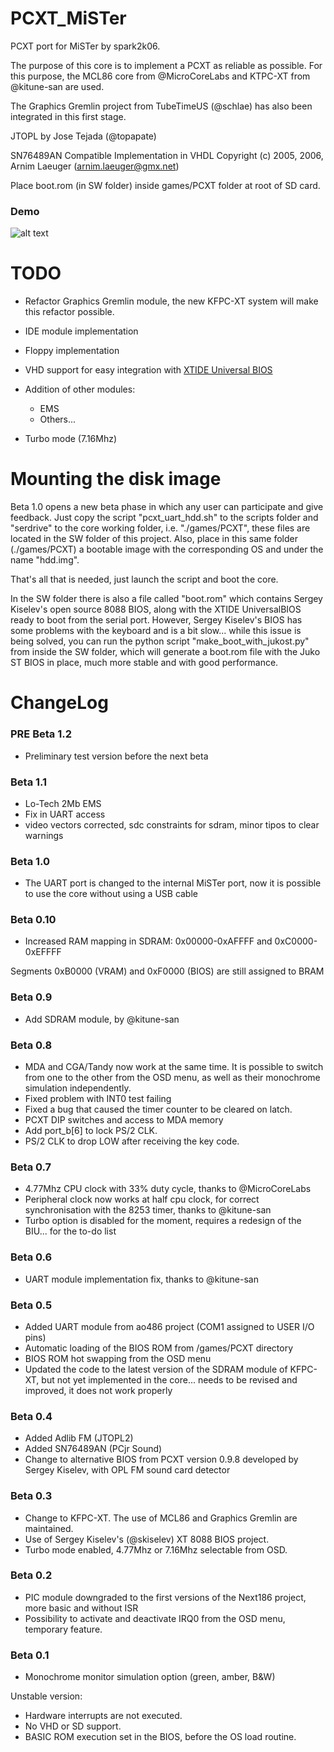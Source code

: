 # PCXT_MiSTer
PCXT port for MiSTer by spark2k06.

The purpose of this core is to implement a PCXT as reliable as possible. For this purpose, the MCL86 core from @MicroCoreLabs and KTPC-XT from @kitune-san are used.

The Graphics Gremlin project from TubeTimeUS (@schlae) has also been integrated in this first stage.

JTOPL by Jose Tejada (@topapate)

SN76489AN Compatible Implementation in VHDL Copyright (c) 2005, 2006, Arnim Laeuger (arnim.laeuger@gmx.net)

Place boot.rom (in SW folder) inside games/PCXT folder at root of SD card.

### Demo

![alt text](/demo/MiSTer_PCXT.gif "MiSTer PCXT")

# TODO

* Refactor Graphics Gremlin module, the new KFPC-XT system will make this refactor possible.
* IDE module implementation
* Floppy implementation
* VHD support for easy integration with [XTIDE Universal BIOS](https://www.xtideuniversalbios.org/)
* Addition of other modules:
    * EMS    
    * Others...

* Turbo mode (7.16Mhz)

# Mounting the disk image

Beta 1.0 opens a new beta phase in which any user can participate and give feedback. Just copy the script "pcxt_uart_hdd.sh" to the scripts folder and "serdrive" to the core working folder, i.e. "./games/PCXT", these files are located in the SW folder of this project. Also, place in this same folder (./games/PCXT) a bootable image with the corresponding OS and under the name "hdd.img". 

That's all that is needed, just launch the script and boot the core.

In the SW folder there is also a file called "boot.rom" which contains Sergey Kiselev's open source 8088 BIOS, along with the XTIDE UniversalBIOS ready to boot from the serial port. However, Sergey Kiselev's BIOS has some problems with the keyboard and is a bit slow... while this issue is being solved, you can run the python script "make_boot_with_jukost.py" from inside the SW folder, which will generate a boot.rom file with the Juko ST BIOS in place, much more stable and with good performance.

# ChangeLog

### PRE Beta 1.2

* Preliminary test version before the next beta

### Beta 1.1

* Lo-Tech 2Mb EMS
* Fix in UART access
* video vectors corrected, sdc constraints for sdram, minor tipos to clear warnings

### Beta 1.0

* The UART port is changed to the internal MiSTer port, now it is possible to use the core without using a USB cable

### Beta 0.10

* Increased RAM mapping in SDRAM: 0x00000-0xAFFFF and 0xC0000-0xEFFFF

Segments 0xB0000 (VRAM) and 0xF0000 (BIOS) are still assigned to BRAM

### Beta 0.9

* Add SDRAM module, by @kitune-san

### Beta 0.8

* MDA and CGA/Tandy now work at the same time. It is possible to switch from one to the other from the OSD menu, as well as their monochrome simulation independently.
* Fixed problem with INT0 test failing
* Fixed a bug that caused the timer counter to be cleared on latch.
* PCXT DIP switches and access to MDA memory
* Add port_b[6] to lock PS/2 CLK.
* PS/2 CLK to drop LOW after receiving the key code.

### Beta 0.7

* 4.77Mhz CPU clock with 33% duty cycle, thanks to @MicroCoreLabs
* Peripheral clock now works at half cpu clock, for correct synchronisation with the 8253 timer, thanks to @kitune-san
* Turbo option is disabled for the moment, requires a redesign of the BIU... for the to-do list

### Beta 0.6

* UART module implementation fix, thanks to @kitune-san

### Beta 0.5

* Added UART module from ao486 project (COM1 assigned to USER I/O pins)
* Automatic loading of the BIOS ROM from /games/PCXT directory
* BIOS ROM hot swapping from the OSD menu
* Updated the code to the latest version of the SDRAM module of KFPC-XT, but not yet implemented in the core... needs to be revised and improved, it does not work properly

### Beta 0.4

* Added Adlib FM (JTOPL2)
* Added SN76489AN (PCjr Sound)
* Change to alternative BIOS from PCXT version 0.9.8 developed by Sergey Kiselev, with OPL FM sound card detector

### Beta 0.3

* Change to KFPC-XT. The use of MCL86 and Graphics Gremlin are maintained.
* Use of Sergey Kiselev's (@skiselev) XT 8088 BIOS project.
* Turbo mode enabled, 4.77Mhz or 7.16Mhz selectable from OSD.

### Beta 0.2

* PIC module downgraded to the first versions of the Next186 project, more basic and without ISR
* Possibility to activate and deactivate IRQ0 from the OSD menu, temporary feature.

### Beta 0.1

* Monochrome monitor simulation option (green, amber, B&W)

Unstable version:

* Hardware interrupts are not executed.
* No VHD or SD support.
* BASIC ROM execution set in the BIOS, before the OS load routine.
